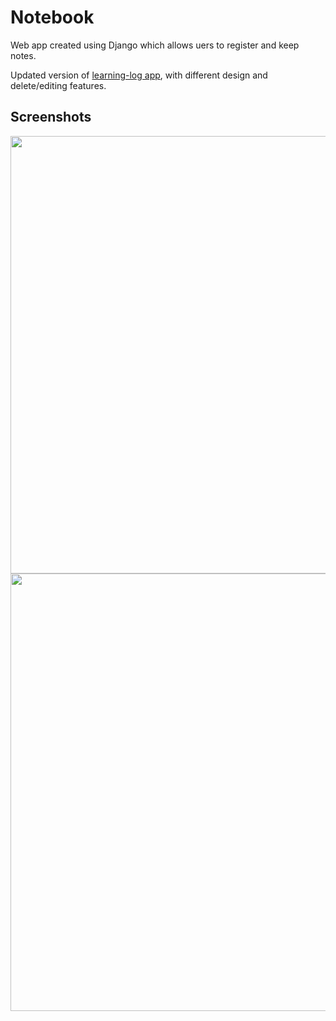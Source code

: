 # Notebook
Web app created using Django which allows uers to register and keep notes.

Updated version of [learning-log app](https://github.com/har-v/learning-log), with different design and delete/editing features.

## Screenshots
<img src="https://user-images.githubusercontent.com/66881641/90072695-cd6d2c80-dcef-11ea-9896-267d75620828.PNG" width="700">

<img src="https://user-images.githubusercontent.com/66881641/90072700-ce9e5980-dcef-11ea-9855-c6592cb50c25.PNG" width="700">
